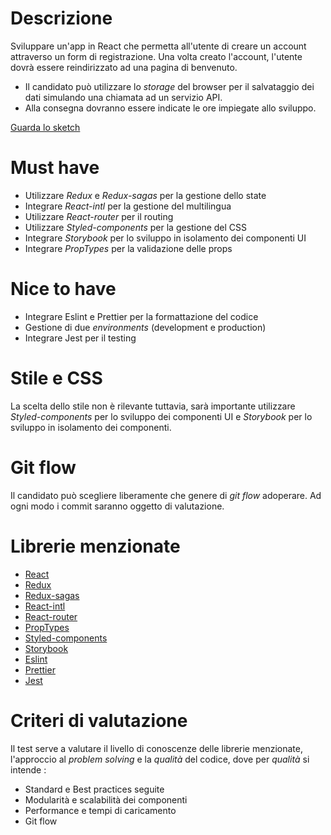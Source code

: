 # Descrizione

Sviluppare un'app in React che permetta all'utente di creare un account attraverso un form di registrazione. Una volta creato l'account, l'utente dovrà essere reindirizzato ad una pagina di benvenuto. 

- Il candidato può utilizzare lo _storage_ del browser per il salvataggio dei dati simulando una chiamata ad un servizio API.
- Alla consegna dovranno essere indicate le ore impiegate allo sviluppo.

[Guarda lo sketch](https://precursorapp.com/document/React-test-17592208123629)

# Must have

- Utilizzare _Redux_ e _Redux-sagas_ per la gestione dello state
- Integrare _React-intl_ per la gestione del multilingua
- Utilizzare _React-router_ per il routing
- Utilizzare _Styled-components_ per la gestione del CSS
- Integrare _Storybook_ per lo sviluppo in isolamento dei componenti UI
- Integrare _PropTypes_ per la validazione delle props


# Nice to have

- Integrare Eslint e Prettier per la formattazione del codice
- Gestione di due _environments_ (development e production)
- Integrare Jest per il testing

# Stile e CSS

La scelta dello stile non è rilevante tuttavia, sarà importante utilizzare _Styled-components_ per lo sviluppo dei componenti UI e _Storybook_ per lo sviluppo in isolamento dei componenti.

# Git flow

Il candidato può scegliere liberamente che genere di _git flow_ adoperare. Ad ogni modo i commit saranno oggetto di valutazione. 

# Librerie menzionate

- [React](https://reactjs.org)
- [Redux](https://redux.js.org)
- [Redux-sagas](https://redux-saga.js.org)
- [React-intl](https://github.com/yahoo/react-intl)
- [React-router](https://reacttraining.com/react-router/web/guides/quick-start)
- [PropTypes](https://reactjs.org/docs/typechecking-with-proptypes.html)
- [Styled-components](https://www.styled-components.com)
- [Storybook](https://storybook.js.org)
- [Eslint](https://eslint.org)
- [Prettier](https://prettier.io)
- [Jest](https://jestjs.io)

# Criteri di valutazione

Il test serve a valutare il livello di conoscenze delle librerie menzionate, l'approccio al _problem solving_ e la _qualità_ del codice, dove per _qualità_ si intende :

- Standard e Best practices seguite
- Modularità e scalabilità dei componenti 
- Performance e tempi di caricamento
- Git flow
